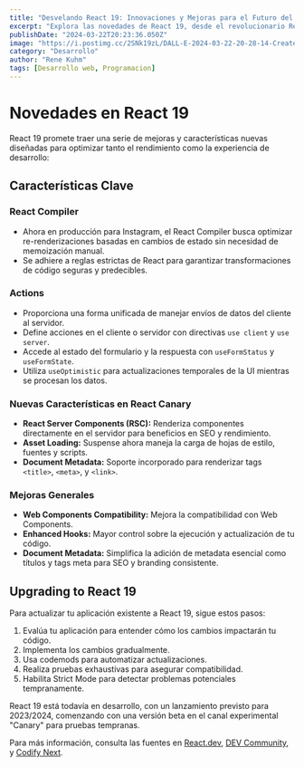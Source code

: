 ```yaml
---
title: "Desvelando React 19: Innovaciones y Mejoras para el Futuro del Desarrollo Web"
excerpt: "Explora las novedades de React 19, desde el revolucionario React Compiler hasta mejoras en Hooks y compatibilidad con Web Components, diseñadas para potenciar el desarrollo web."
publishDate: "2024-03-22T20:23:36.050Z"
image: "https://i.postimg.cc/2SNk19zL/DALL-E-2024-03-22-20-28-14-Create-a-minimalistic-image-featuring-the-React-logo-with-the-number-1.webp"
category: "Desarrollo"
author: "Rene Kuhm"
tags: [Desarrollo web, Programacion]
---
```


# Novedades en React 19

React 19 promete traer una serie de mejoras y características nuevas diseñadas para optimizar tanto el rendimiento como la experiencia de desarrollo:

## Características Clave

### React Compiler
- Ahora en producción para Instagram, el React Compiler busca optimizar re-renderizaciones basadas en cambios de estado sin necesidad de memoización manual.
- Se adhiere a reglas estrictas de React para garantizar transformaciones de código seguras y predecibles.

### Actions
- Proporciona una forma unificada de manejar envíos de datos del cliente al servidor.
- Define acciones en el cliente o servidor con directivas `use client` y `use server`.
- Accede al estado del formulario y la respuesta con `useFormStatus` y `useFormState`.
- Utiliza `useOptimistic` para actualizaciones temporales de la UI mientras se procesan los datos.

### Nuevas Características en React Canary
- **React Server Components (RSC):** Renderiza componentes directamente en el servidor para beneficios en SEO y rendimiento.
- **Asset Loading:** Suspense ahora maneja la carga de hojas de estilo, fuentes y scripts.
- **Document Metadata:** Soporte incorporado para renderizar tags `<title>`, `<meta>`, y `<link>`.

### Mejoras Generales
- **Web Components Compatibility:** Mejora la compatibilidad con Web Components.
- **Enhanced Hooks:** Mayor control sobre la ejecución y actualización de tu código.
- **Document Metadata:** Simplifica la adición de metadata esencial como títulos y tags meta para SEO y branding consistente.

## Upgrading to React 19
Para actualizar tu aplicación existente a React 19, sigue estos pasos:
1. Evalúa tu aplicación para entender cómo los cambios impactarán tu código.
2. Implementa los cambios gradualmente.
3. Usa codemods para automatizar actualizaciones.
4. Realiza pruebas exhaustivas para asegurar compatibilidad.
5. Habilita Strict Mode para detectar problemas potenciales tempranamente.

React 19 está todavía en desarrollo, con un lanzamiento previsto para 2023/2024, comenzando con una versión beta en el canal experimental "Canary" para pruebas tempranas.

Para más información, consulta las fuentes en [React.dev](https://react.dev), [DEV Community](https://dev.to), y [Codify Next](https://www.codifynext.com).
